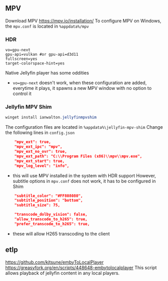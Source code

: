 ## MPV
Download MPV https://mpv.io/installation/
To configure MPV on Windows, the `mpv.conf` is located in `%appdata%/mpv`
### HDR
```
vo=gpu-next
gpu-api=vulkan #or gpu-api=d3d11
fullscreen=yes
target-colorspace-hint=yes
```
Native Jellyfin player has some oddities 
- `vo=gpu-next` doesn't work, when these configuration are added, everytime it plays, it spawns a new MPV window with no option to control it
### Jellyfin MPV Shim
``` powershell
winget install ianwalton.jellyfinmpvshim
```
The configuration files are located in `%appdata%\jellyfin-mpv-shim`
Change the following lines in `config.json`
```json
    "mpv_ext": true,
    "mpv_ext_ipc": "mpv",
    "mpv_ext_no_ovr": true,
    "mpv_ext_path": "C:\\Program Files (x86)\\mpv\\mpv.exe",
    "mpv_ext_start": true,
    "mpv_log_level": "info",
```
- this will use MPV installed in the system with HDR support
However, subtitle options in `mpv.conf` does not work, it has to be configured in Shim
```json
    "subtitle_color": "#FF808080",
    "subtitle_position": "bottom",
    "subtitle_size": 75,
```
```json
	"transcode_dolby_vision": false,
	"allow_transcode_to_h265": true,
	"prefer_transcode_to_h265": true,
```
- these will allow H265 transcoding to the client

## etlp
https://github.com/kjtsune/embyToLocalPlayer
https://greasyfork.org/en/scripts/448648-embytolocalplayer
This script allows playback of jellyfin content in any local players.